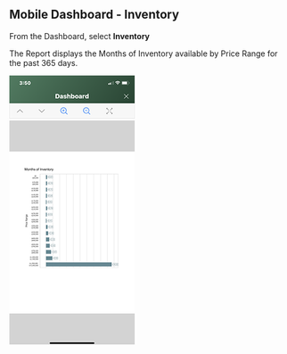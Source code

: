 ## Mobile Dashboard - Inventory

From the Dashboard, select **Inventory**

The Report displays the Months of Inventory available by Price Range for the past 365 days.

![mobile_inventory_report](../images/reda_mobile_inventory.PNG)
